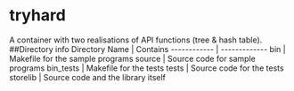 # tryhard
A container with two realisations of API functions (tree &amp; hash table).
##Directory info
Directory Name | Contains
------------ | -------------
bin | Makefile for the sample programs
source | Source code for sample programs
bin_tests | Makefile for the tests
tests | Source code for the tests
storelib | Source code and the library itself


